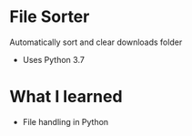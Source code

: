 # File Sorter

Automatically sort and clear downloads folder
* Uses Python 3.7

# What I learned

* File handling in Python
